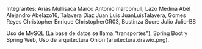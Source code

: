 Integrantes:
Arias Mullisaca Marco Antonio marcomull,
Lazo Medina Abel Alejandro Abelazo16,
Talavera Diaz Juan Luis JuanLuisTalavera,
Gomes Reyes Christopher Enrique ChristopherGR03,
Bustinza Sucre Julio Julio-BS

Uso de MySQL (La base de datos se llama "transportes"), Spring Boot y Spring Web, Uso de arquitectura Onion (aruitectura.drawio.png).

